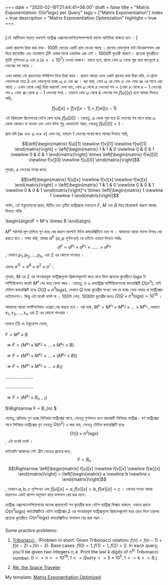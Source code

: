 +++
date = "2020-02-19T21:44:41+06:00"
draft = false
title = "Matrix Exponentiation: O(n²logx) per Query"
tags = ["Matrix Exponentiation"]
index = true
description = "Matrix Exponentiation Optimization"
highlight = true
+++

## 
[এই আর্টিকেল পড়তে অবশ্যই ম্যাট্রিক্স এক্সপোনেনশিয়েশনসম্পর্কে ভালো আইডিয়া থাকতে হবে । ]  

একটা প্রবলেম চিন্তা করা যাক। $100$টি নোডের একটি গ্রাফ দেওয়া আছে । গ্রাফের নোডগুলো বাই-ডিরেকশনাল এজ দিয়ে কানেক্টেড এবং যেকোনো $2$টি এজের মাঝে একাধিক এজ নেই । $1000$টি কুয়েরী থাকবে । প্রত্যেক কুয়েরীতে দুইটি পূর্ণসংখ্যা $u$ এবং $x$ ($x <= 10^7$) দেওয়া থাকবে। বলতে হবে, গ্রাফে নোড $u$ থেকে শুরু হয়ে কতগুলো $x$ লেংথের পথ আছে ।  

এখন আমরা এই প্রবলেমের সলিউশন নিয়ে চিন্তা করব । প্রথমে আমরা এমন একটা গ্রাফের কথা চিন্তা করি, যে গ্রাফে নোডসংখ্যা মাত্র $3$ এবং নোডগুলো হচ্ছে $u, v$  এবং $w$ ।  ধরা যাক, নোড $u$ এর নোড $v$ এবং নোড $w$ এর সাথে এজ আছে । এখান থেকে একটু চিন্তা করলেই দেখা যায়, নোড $u$ থেকে $x$ লেংথের পথ = (নোড $v$ থেকে $x-1$ লেংথের পথ + নোড $w$ থেকে $x-1$ লেংথের পথ) । তাহলে নোড $u$ থেকে $k$ লেংথের পথ $f[u][x]$ হলে আমরা লিখতে পারি, 

$$f[u][x] = f[v][x-1] + f[w][x-1]$$

এই রিকারেন্স রিলেশনের বেইস কেস হচ্ছে $f[u][0]$ । যেহেতু, $u$ থেকে শুরু হয়ে $0$ লেংথের পথ মানে হচ্ছে $u$ থেকে কোথাও না যাওয়া এবং এমন ঘটনা শুধু একভাবেই সম্ভব, সেহেতু $f[u][0] = 1$ ।

গ্রাফ যদি $(w\leftrightarrow u\leftrightarrow v)$ এমন হয়, তাহলে $1$ লেংথের পথের জন্য আমরা লিখতে পারি,

$$\left[\begin{matrix}
  f[u][1] \newline
  f[v][1] \newline
  f[w][1]
\end{matrix}\right] = \left[\begin{matrix}
  1 & 1 & 0 \newline
  0 & 0 & 1 \newline
  0 & 0 & 1
\end{matrix}\right] \times \left[\begin{matrix}
  f[w][0] \newline
  f[v][0] \newline
  f[u][0]
\end{matrix}\right]$$

সুতরাং, $x$ লেংথের পথের জন্যঃ

$$\left[\begin{matrix}
  f[u][x] \newline
  f[v][x] \newline
  f[w][x]
\end{matrix}\right] = \left[\begin{matrix}
  1 & 1 & 0 \newline
  0 & 0 & 1 \newline
  0 & 0 & 1
\end{matrix}\right]^x \times \left[\begin{matrix}
  1 \newline
  1 \newline
  1
\end{matrix}\right]$$

অর্থাৎ, এই ইকুয়েশনের প্রথম, দ্বিতীয় এবং তৃতীয় ম্যাট্রিক্সকে যথাক্রমে $F$, $M$ এবং $B$ দিয়ে রিপ্রেজেন্ট করলে আমরা লিখতে পারিঃ

\begin{align}F = M^x \times B \end{align}

$M^x$ সরাসরি লুপ চালিয়ে গুণ করে বের করলে অবশ্যই টাইম কমপ্লেক্সিটিতে হবে না । আমাদের আরো ভালো উপায় বের করতে হবে ।  লক্ষ্য করি, আমরা $a^p$ ($a, p$ পূর্ণসংখ্যা) কে চাইলে এভাবে লিখতে পারিঃ  
$$ a^p = a^{p_1} \times a^{p_2} \times ...... \times a^{p_n} $$, যেখানে $p_1, p_2, ..., p_n$, এরা 2 এর কোনো পাওয়ার ।

যেমনঃ $a^{11} = a^8\times a^2\times a^1$ ।

সুতরাং, $M$ এর $2$ এর পাওয়ারযুক্ত ম্যাট্রিক্সগুলো প্রিক্যালকুলেট করে রেখে দিলে প্রত্যেক কুয়েরীতে $logx$ টা মাল্টিপ্লিকেশন করেই $M^x$ বের করে ফেলা সম্ভব । যেহেতু, $n\times n$ম্যাট্রিক্স মাল্টিপ্লিকেশনের কমপ্লেক্সিটি $O(n^3)$, তাই টোটাল কমপ্লেক্সিটি হবেঃ $O(Q\times n^3logx)$, যেখানে $Q$ হচ্ছে কুয়েরীর সংখ্যা এবং $n$ হচ্ছে নোড নাম্বার বা ম্যাট্রিক্সের ডাইমেনশন। কিন্তু এটা যথেষ্ট ফাস্ট না । $100$টা নোড, $1000$টা কুয়েরীর জন্যঃ $O(Q \times n^3 logx) > 10^{10}$ ।  

আমাদের আরো অপটিমাইজড এপ্রোচ বের করতে হবে । ধরা যাক, $M^x = M^{x_1}\times M^{x_2} \times...\times  M^{x_n}$, যেখানে ${x_1}, {x_2},...,{x_n}$ এরা $2$ এর কোনো পাওয়ার । 

তাহলে $(1)$ নং ইকুয়েশন থেকে,

$F = M^x \times B$

$\Rightarrow F = (M^{x_1}\times M^{x_2}\times...\times M^{x_n}\times B)$

$\Rightarrow F = (M^{x_1}\times M^{x_2}\times...\times (M^{x_n}\times B))$ 

$\Rightarrow F = (M^{x_1}\times M^{x_2}\times...\times B_1)$

$......................$

$......................$

$\Rightarrow F = (M^{x_1}\times B_{n-1})$

$\Rightarrow F = B_{n} $

যেহেতু, প্রতিবার গুণ হচ্ছে লিনিয়ার ম্যাট্রিক্সের সাথে, সেহেতু গুণফলও হবে আরেকটি লিনিয়ার ম্যাট্রিক্স। বর্গ ম্যাট্রিক্সের সাথে লিনিয়ার ম্যাট্রিক্সের গুণ যেহেতু $O(n^2)$ এ করা যায়, সেহেতু টোটাল কমপ্লেক্সিটি হবেঃ
$$O(Q\times n^2logx)$$ , এটা যথেষ্ট ফাস্ট ।

ফাইনালি আমাদের সেই $3$টা নোডের গ্রাফের জন্য,
$$F = B_{n}$$
$$\Rightarrow \left[\begin{matrix}
  f[u][x] \newline
  f[v][x] \newline
  f[w][x] 
\end{matrix}\right] = \left[\begin{matrix}
  a \newline
  b \newline
  c
\end{matrix}\right]$$

, যেখানে $a,b,c$ পূর্ণসংখ্যা এবং $f[u][x] = a, f[v][x] = b, f[w][x] = c$ । নোডের সংখ্যা আরো বাড়ালেও একই প্রসেস অনুসরণ করে ফলাফল বের করা যাবে। 

ম্যাট্রিক্স এক্সপোনেনশিয়েশনের অনেক প্রবলেমেই সব কুয়েরীর জন্য বেইস ম্যাট্রিক্স ফিক্সড থাকলে, এভাবে প্রথমে $O(n^3logx)$ কমপ্লেক্সিটিতে বেইস ম্যাট্রিক্সের $2$ এর পাওয়ারযুক্ত ম্যাট্রিক্সগুলো প্রিক্যালকুলেট করে রেখে দিলে তারপর প্রত্যেক কুয়েরীতে $O(n^2logx)$ কমপ্লেক্সিটিতে ফলাফল বের করা সম্ভব । 

###  

Some practice problems:

1. [Tribonacci](https://algo.codemarshal.org/contests/gub-iupc-18/problems/E) , (Problem in short: Given Tribonacci relation: $f(n) = f(n-1)+f(n-2)+f(n-3)$. Base cases: $f(0)=1, f(1)=1, f(2)=2$. In each query, you'll be given two integers $n, k$. Print the last $k$ digits of $n^{th}$ Tribonacci number. $0<=n<=10^{18}, 1<=Query<=5\times10^5, 1<=k<=6$.)

2. [Rik, the Space Traveler](https://toph.co/p/rik-the-space-traveller)

My template: [Matrix Exponentiation Optimized](https://github.com/Shefin-CSE16/Competitive-Programming/blob/master/Templates/Matrix%20Expo%20Optimized)

